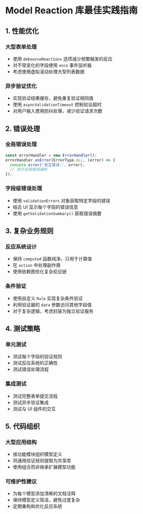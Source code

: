 # Model Reaction 库最佳实践指南

## 1. 性能优化

### 大型表单处理
- 使用 `debounceReactions` 选项减少频繁触发的反应
- 对不常变化的字段使用 `once` 事件监听器
- 考虑使用虚拟滚动处理大型列表数据

### 异步验证优化
- 实现验证结果缓存，避免重复验证相同值
- 使用 `asyncValidationTimeout` 控制验证超时
- 对用户输入使用防抖处理，减少验证请求次数

## 2. 错误处理

### 全局错误处理
```typescript
const errorHandler = new ErrorHandler();
errorHandler.onError(ErrorType.ALL, (error) => {
  console.error('发生错误:', error);
  // 显示全局错误通知
});
```

### 字段级错误处理
- 使用 `validationErrors` 对象获取特定字段的错误
- 结合 UI 显示每个字段的错误信息
- 使用 `getValidationSummary()` 获取错误摘要

## 3. 复杂业务规则

### 反应系统设计
- 保持 `computed` 函数纯净，只用于计算值
- 在 `action` 中处理副作用
- 使用依赖图优化复杂反应链

### 条件验证
- 使用自定义 `Rule` 实现复杂条件验证
- 利用验证器的 `data` 参数访问其他字段值
- 对于复杂逻辑，考虑封装为独立验证服务

## 4. 测试策略

### 单元测试
- 测试每个字段的验证规则
- 测试反应系统的正确性
- 测试错误处理流程

### 集成测试
- 测试完整表单提交流程
- 测试异步验证集成
- 测试与 UI 组件的交互

## 5. 代码组织

### 大型应用结构
- 按功能模块组织模型定义
- 将通用验证规则提取为共享库
- 使用组合而非继承扩展模型功能

### 可维护性建议
- 为每个模型添加清晰的文档注释
- 保持模型定义简洁，避免过度复杂
- 定期重构和优化反应系统